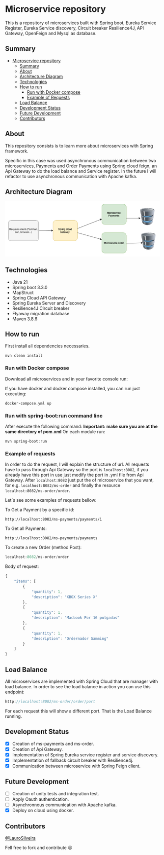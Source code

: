 # Microservice repository 

This is a repository of microservices built with Spring boot, 
Eureka Service Register, Eureka Service discovery,  Circuit breaker Resilience4J, API Gateway, OpenFeign and Mysql as database.

## Summary
* [Microservice repository](#microservice-repository)
    * [Summary](#summary)
    * [About](#about)
    * [Architecture Diagram](#architecture-diagram)
    * [Technologies](#technologies)
    * [How to run](#how-to-run)
      * [Run with Docker compose](#run-with-docker-compose)
      * [Example of Requests](#example-of-requests)
    * [Load Balance](#load-balance)
    * [Development Status](#development-status)
    * [Future Development](#future-development)
    * [Contributors](#contributors)

## About
This repository consists is to learn more about microservices with Spring framework.

Specific in this case was used asynchronous communication between two microservices, 
Payments and Order Payments using Spring cloud feign, an Api Gateway to do the load balance and Service register.
In the future I will refactor to use asynchronous communication with Apache kafka.

## Architecture Diagram
![](data/Arquitecture.drawio-3.drawio.png)

## Technologies

- Java 21
- Spring boot 3.3.0
- MapStruct
- Spring Cloud API Gateway
- Spring Eureka Server and Discovery
- Resilience4J Circuit breaker
- Flyaway migration database
- Maven 3.8.6

## How to run

First install all dependencies necessaries.
```
mvn clean install
```

### Run with Docker compose
Download all microservices and in your favorite console run:

If you have docker and docker compose installed, you can run just executing:
```
docker-compose.yml up
```
### Run with spring-boot:run command line

After execute the following command:
**Important: make sure you are at the same directory of pom.xml**
On each module run:
```
mvn spring-boot:run
```
### Example of requests
In order to do the request, I will explain the structure of url.
All requests have to pass through Api Gateway so the port is `localhost:8082`, if you already have this port in use 
just modify the port in .yml file from Api Gateway. 
After `localhost:8082` just put the of microservice that you want, for e.g. `localhost:8082/ms-order` and finally the resource
`localhost:8082/ms-order/order`. 

Let`s see some examples of requests bellow:

To Get a Payment by a specific id: 
```
http://localhost:8082/ms-payments/payments/1
```
To Get all Payments:

```
http://localhost:8082/ms-payments/payments
```

To create a new Order (method Post):
```js
localhost:8082/ms-order/order
```
Body of request:
```js
{
    "items": [
        {
            "quantity": 1,
            "description": "XBOX Series X"
        },
        {
            "quantity": 1,
            "description": "Macbook Por 16 pulgadas"
        },
        {
            "quantity": 1,
            "description": "Ordernador Gamming"
        }
    ]
}
```

## Load Balance
All microservices are implemented with Spring Cloud that are manager with load balance.
In order to see the load balance in action you can use this endpoint:

```js
http://localhost:8082/ms-order/order/port
```
For each request this will show a different port. That is the Load Balance running.

## Development Status 

- [x] Creation of ms-payments and ms-order.
- [x] Creation of Api Gateway.
- [x] Implementation of Spring Eureka service register and service discovery.
- [x] Implementation of fallback circuit breaker with Resilience4j.
- [x] Communication between microservice with Spring Feign client.

## Future Development

- [ ] Creation of unity tests and integration test.
- [ ] Apply Oauth authentication.
- [ ] Asynchronnous communication with Apache kafka.
- [x] Deploy on cloud using docker.

## Contributors
[@LauroSilveira](https://github.com/LauroSilveira)

Fell free to fork and contribute :wink: